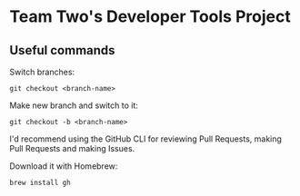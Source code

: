 # Team Two's Developer Tools Project

## Useful commands

Switch branches:
```
git checkout <branch-name>
```

Make new branch and switch to it:
```
git checkout -b <branch-name>
```

I'd recommend using the GitHub CLI for reviewing Pull Requests, making Pull Requests and making Issues.

Download it with Homebrew:
```
brew install gh
```
